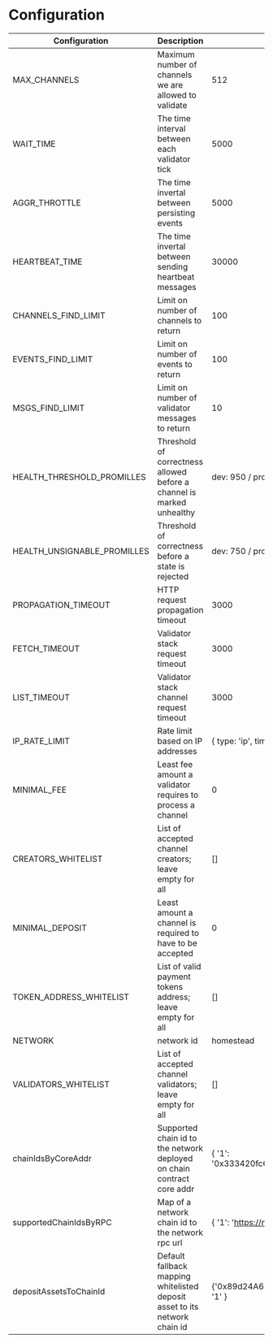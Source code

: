 # Configuration

| Configuration | Description  |  Default |
|--------------| --------------| ------------|
| MAX_CHANNELS | Maximum number of channels we are allowed to validate | 512
| WAIT_TIME | The time interval between each validator tick  | 5000 |
| AGGR_THROTTLE | The time invertal between persisting events  | 5000 |
| HEARTBEAT_TIME | The time invertal between sending heartbeat messages | 30000 |
| CHANNELS_FIND_LIMIT | Limit on number of channels to return | 100 |
| EVENTS_FIND_LIMIT | Limit on number of events to return | 100 |
| MSGS_FIND_LIMIT | Limit on number of validator messages to return | 10 |
| HEALTH_THRESHOLD_PROMILLES | Threshold of correctness allowed before a channel is marked unhealthy | dev: 950 / prod: 970 |
| HEALTH_UNSIGNABLE_PROMILLES | Threshold of correctness before a state is rejected | dev: 750 / prod: 770 |
| PROPAGATION_TIMEOUT | HTTP request propagation timeout | 3000 |
| FETCH_TIMEOUT | Validator stack request timeout | 3000 |
| LIST_TIMEOUT | Validator stack channel request timeout | 3000 |
| IP_RATE_LIMIT | Rate limit based on IP addresses | { type: 'ip', timeframe: 60000 } |
| MINIMAL_FEE | Least fee amount a validator requires to process a channel | 0 |
| CREATORS_WHITELIST | List of accepted channel creators; leave empty for all | [] |
| MINIMAL_DEPOSIT | Least amount a channel is required to have to be accepted | 0 |
| TOKEN_ADDRESS_WHITELIST | List of valid payment tokens address; leave empty for all | [] |
| NETWORK | network id | homestead |,
| VALIDATORS_WHITELIST | List of accepted channel validators; leave empty for all | [] |
| chainIdsByCoreAddr | Supported chain id to the network deployed on chain contract core addr | { '1': '0x333420fc6a897356e69b62417cd17ff012177d2b' } |
| supportedChainIdsByRPC | Map of a network chain id to the network rpc url | { '1': 'https://mainnet.infura.io/*' } |
| depositAssetsToChainId | Default fallback mapping whitelisted deposit asset to its network chain id | {'0x89d24A6b4CcB1B6fAA2625fE562bDD9a23260359': '1' } |
